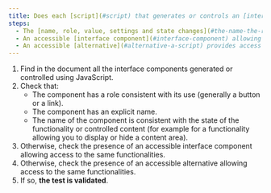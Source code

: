 ```yaml
---
title: Does each [script](#script) that generates or controls an [interface component](#interface-component) satisfy, if necessary, one of these conditions?
steps:
  - The [name, role, value, settings and state changes](#the-name-the-role-the-value-the-settings-and-state-changes) are accessible to assistive technologies via an accessibility API.
  - An accessible [interface component](#interface-component) allowing access to the same functionalities is present on the page.
  - An accessible [alternative](#alternative-a-script) provides access to the same functionalities.
---
```


1. Find in the document all the interface components generated or controlled using JavaScript.
2. Check that:
   - The component has a role consistent with its use (generally a button or a link).
   - The component has an explicit name.
   - The name of the component is consistent with the state of the functionality or controlled content (for example for a functionality allowing you to display or hide a content area).
3. Otherwise, check the presence of an accessible interface component allowing access to the same functionalities.
4. Otherwise, check the presence of an accessible alternative allowing access to the same functionalities.
5. If so, **the test is validated**.
